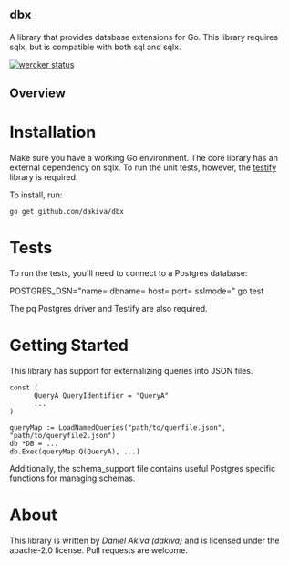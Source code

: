 dbx
---

A library that provides database extensions for Go. This library requires sqlx, but is compatible with both sql and sqlx.

[![wercker status](https://app.wercker.com/status/b4812ae58dbd3745ade9bd97647e90c9/m "wercker status")](https://app.wercker.com/project/bykey/b4812ae58dbd3745ade9bd97647e90c9)

Overview
--------

Installation
============
Make sure you have a working Go environment. The core library has an external dependency on sqlx. To run the unit tests, however, the [testify](https://github.com/stretchr/testify) library is required.

To install, run:
   ```
   go get github.com/dakiva/dbx
   ```

Tests
=====
To run the tests, you'll need to connect to a Postgres database:

POSTGRES_DSN="name= dbname= host= port= sslmode=" go test

The pq Postgres driver and Testify are also required.

Getting Started
===============
This library has support for externalizing queries into JSON files.

```
const (
      QueryA QueryIdentifier = "QueryA"
      ...
)

queryMap := LoadNamedQueries("path/to/querfile.json", "path/to/queryfile2.json")
db *DB = ...
db.Exec(queryMap.Q(QueryA), ...)
```

Additionally, the schema_support file contains useful Postgres specific functions for managing schemas.

About
=====
This library is written by *Daniel Akiva (dakiva)* and is licensed under the apache-2.0 license.  Pull requests are welcome.
